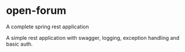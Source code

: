 # open-forum
A complete spring rest application

A simple rest application with swagger, logging, exception handling and basic auth.
